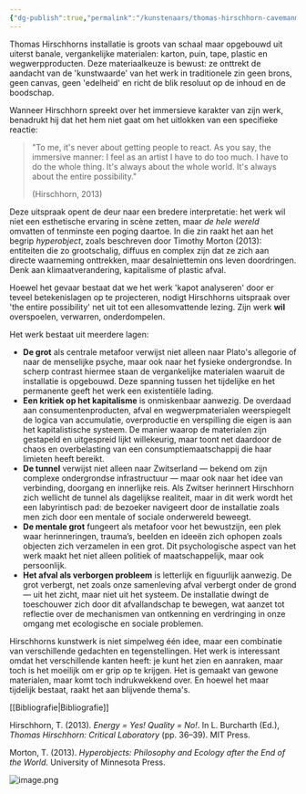 ```yaml
---
{"dg-publish":true,"permalink":"/kunstenaars/thomas-hirschhorn-cavemanman/","dgPassFrontmatter":true}
---
```


Thomas Hirschhorns installatie is groots van schaal maar opgebouwd uit uiterst banale, vergankelijke materialen: karton, puin, tape, plastic en wegwerpproducten. Deze materiaalkeuze is bewust: ze onttrekt de aandacht van de 'kunstwaarde' van het werk in traditionele zin geen brons, geen canvas, geen 'edelheid' en richt de blik resoluut op de inhoud en de boodschap.

Wanneer Hirschhorn spreekt over het immersieve karakter van zijn werk, benadrukt hij dat het hem niet gaat om het uitlokken van een specifieke reactie:

> "To me, it's never about getting people to react. As you say, the immersive manner: I feel as an artist I have to do too much. I have to do the whole thing. It's always about the whole world. It's always about the entire possibility."
> 
> (Hirschhorn, 2013)

Deze uitspraak opent de deur naar een bredere interpretatie: het werk wil niet een esthetische ervaring in scène zetten, maar _de hele wereld_ omvatten of tenminste een poging daartoe. In die zin raakt het aan het begrip _hyperobject_, zoals beschreven door Timothy Morton (2013): entiteiten die zo grootschalig, diffuus en complex zijn dat ze zich aan directe waarneming onttrekken, maar desalniettemin ons leven doordringen. Denk aan klimaatverandering, kapitalisme of plastic afval.

Hoewel het gevaar bestaat dat we het werk 'kapot analyseren' door er teveel betekenislagen op te projecteren, nodigt Hirschhorns uitspraak over 'the entire possibility' net uit tot een allesomvattende lezing. Zijn werk **wil** overspoelen, verwarren, onderdompelen.

Het werk bestaat uit meerdere lagen:

- **De grot** als centrale metafoor verwijst niet alleen naar Plato's allegorie of naar de menselijke psyche, maar ook naar het fysieke ondergrondse. In scherp contrast hiermee staan de vergankelijke materialen waaruit de installatie is opgebouwd. Deze spanning tussen het tijdelijke en het permanente geeft het werk een existentiële lading.
- **Een kritiek op het kapitalisme** is onmiskenbaar aanwezig. De overdaad aan consumentenproducten, afval en wegwerpmaterialen weerspiegelt de logica van accumulatie, overproductie en verspilling die eigen is aan het kapitalistische systeem. De manier waarop de materialen zijn gestapeld en uitgespreid lijkt willekeurig, maar toont net daardoor de chaos en overbelasting van een consumptiemaatschappij die haar limieten heeft bereikt.
- **De tunnel** verwijst niet alleen naar Zwitserland — bekend om zijn complexe ondergrondse infrastructuur — maar ook naar het idee van verbinding, doorgang en innerlijke reis. Als Zwitser herinnert Hirschhorn zich wellicht de tunnel als dagelijkse realiteit, maar in dit werk wordt het een labyrintisch pad: de bezoeker navigeert door de installatie zoals men zich door een mentale of sociale onderwereld beweegt.
- **De mentale grot** fungeert als metafoor voor het bewustzijn, een plek waar herinneringen, trauma’s, beelden en ideeën zich ophopen zoals objecten zich verzamelen in een grot. Dit psychologische aspect van het werk maakt het niet alleen politiek of maatschappelijk, maar ook persoonlijk.
- **Het afval als verborgen probleem** is letterlijk en figuurlijk aanwezig. De grot verbergt, net zoals onze samenleving afval verbergt onder de grond — uit het zicht, maar niet uit het systeem. De installatie dwingt de toeschouwer zich door dit afvallandschap te bewegen, wat aanzet tot reflectie over de mechanismen van ontkenning en verdringing in onze omgang met ecologische en sociale problemen.

Hirschhorns kunstwerk is niet simpelweg één idee, maar een combinatie van verschillende gedachten en tegenstellingen. Het werk is interessant omdat het verschillende kanten heeft: je kunt het zien en aanraken, maar toch is het moeilijk om er grip op te krijgen. Het is gemaakt van gewone materialen, maar komt toch indrukwekkend over. En hoewel het maar tijdelijk bestaat, raakt het aan blijvende thema's.

[[Bibliografie\|Bibliografie]]

Hirschhorn, T. (2013). _Energy = Yes! Quality = No!_. In L. Burcharth (Ed.), _Thomas Hirschhorn: Critical Laboratory_ (pp. 36–39). MIT Press.

Morton, T. (2013). _Hyperobjects: Philosophy and Ecology after the End of the World_. University of Minnesota Press.

![image.png](attachment:d5212fe8-dc10-452b-a3c7-4449493c94a8:image.png)